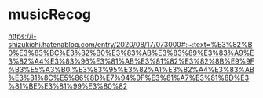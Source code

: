 # musicRecog

https://i-shizukichi.hatenablog.com/entry/2020/08/17/073000#:~:text=%E3%82%B0%E3%83%BC%E3%82%B0%E3%83%AB%E3%83%89%E3%83%A9%E3%82%A4%E3%83%96%E3%81%AB%E3%81%82%E3%82%8B%E9%9F%B3%E5%A3%B0,%E3%83%95%E3%82%A1%E3%82%A4%E3%83%AB%E3%81%8C%E5%86%8D%E7%94%9F%E3%81%A7%E3%81%8D%E3%81%BE%E3%81%99%E3%80%82